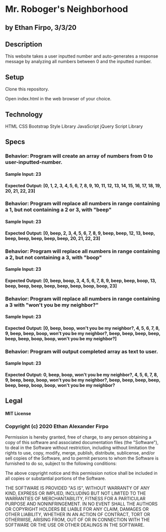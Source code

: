# Mr. Roboger's Neighborhood
## by Ethan Firpo, 3/3/20

## Description
This website takes a user inputted number and auto-generates a response message by analyzing all numbers between 0 and the inputted number.

## Setup
Clone this repository.

Open index.html in the web browser of your choice.

## Technology

HTML
CSS
Bootstrap Style Library
JavaScript
jQuery Script Library

## Specs

### Behavior: Program will create an array of numbers from 0 to user-inputted-number.
#### Sample Input: 23
#### Expected Output: [0, 1, 2, 3, 4, 5, 6, 7, 8, 9, 10, 11, 12, 13, 14, 15, 16, 17, 18, 19, 20, 21, 22, 23]

### Behavior: Program will replace all numbers in range containing a 1, but not containing a 2 or 3, with "beep"
#### Sample Input: 23
#### Expected Output: [0, beep, 2, 3, 4, 5, 6, 7, 8, 9, beep, beep, 12, 13, beep, beep, beep, beep, beep, beep, 20, 21, 22, 23]

### Behavior: Program will replace all numbers in range containing a 2, but not containing a 3, with "boop"
#### Sample Input: 23
#### Expected Output: [0, beep, boop, 3, 4, 5, 6, 7, 8, 9, beep, beep, boop, 13, beep, beep, beep, beep, beep, beep, boop, boop, 23]

### Behavior: Program will replace all numbers in range containing a 3 with "won't you be my neighbor?"
#### Sample Input: 23
#### Expected Output: [0, beep, boop, won't you be my neighbor?, 4, 5, 6, 7, 8, 9, beep, beep, boop, won't you be my neighbor?, beep, beep, beep, beep, beep, beep, boop, boop, won't you be my neighbor?]

### Behavior: Program will output completed array as text to user.
#### Sample Input: 23
#### Expected Output: 0, beep, boop, won't you be my neighbor?, 4, 5, 6, 7, 8, 9, beep, beep, boop, won't you be my neighbor?, beep, beep, beep, beep, beep, beep, boop, boop, won't you be my neighbor?

## Legal

#### MIT License

### Copyright (c) 2020 Ethan Alexander Firpo

Permission is hereby granted, free of charge, to any person obtaining a copy
of this software and associated documentation files (the "Software"), to deal
in the Software without restriction, including without limitation the rights
to use, copy, modify, merge, publish, distribute, sublicense, and/or sell
copies of the Software, and to permit persons to whom the Software is
furnished to do so, subject to the following conditions:

The above copyright notice and this permission notice shall be included in all
copies or substantial portions of the Software.

THE SOFTWARE IS PROVIDED "AS IS", WITHOUT WARRANTY OF ANY KIND, EXPRESS OR
IMPLIED, INCLUDING BUT NOT LIMITED TO THE WARRANTIES OF MERCHANTABILITY,
FITNESS FOR A PARTICULAR PURPOSE AND NONINFRINGEMENT. IN NO EVENT SHALL THE
AUTHORS OR COPYRIGHT HOLDERS BE LIABLE FOR ANY CLAIM, DAMAGES OR OTHER
LIABILITY, WHETHER IN AN ACTION OF CONTRACT, TORT OR OTHERWISE, ARISING FROM,
OUT OF OR IN CONNECTION WITH THE SOFTWARE OR THE USE OR OTHER DEALINGS IN THE
SOFTWARE.
